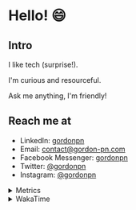 # Hello! 😄

## Intro

I like tech (surprise!).

I'm curious and resourceful.

Ask me anything, I'm friendly!

## Reach me at

- LinkedIn: [gordonpn](https://www.linkedin.com/in/gordonpn/)
- Email: [contact@gordon-pn.com](mailto:contact@gordon-pn.com)
- Facebook Messenger: [gordonpn](https://www.messenger.com/t/Gordonpn)
- Twitter: [@gordonpn](https://twitter.com/Gordonpn)
- Instagram: [@gordonpn](https://www.instagram.com/gordonpn/)

<details>
  <summary>Metrics</summary>

  <img align="center" src="https://github.com/gordonpn/gordonpn/blob/master/github-metrics.svg" alt="GitHub Metrics">

</details>

<details>
  <summary>WakaTime</summary>

  <!--START_SECTION:waka-->
📊 **This Week I Spent My Time On** 

```text
💬 Programming Languages: 
Java                     2 hrs 15 mins       ███████████████████░░░░░░   76.87 % 
XML                      20 mins             ███░░░░░░░░░░░░░░░░░░░░░░   11.75 % 
Ruby                     13 mins             ██░░░░░░░░░░░░░░░░░░░░░░░   07.62 % 
prototext                6 mins              █░░░░░░░░░░░░░░░░░░░░░░░░   03.42 % 
Makefile                 0 secs              ░░░░░░░░░░░░░░░░░░░░░░░░░   00.25 % 

🔥 Editors: 
Intellijidea             2 hrs 56 mins       █████████████████████████   100.00 % 
```


 Last Updated on 19/01/2024 16:22:43 UTC
<!--END_SECTION:waka-->
</details>
